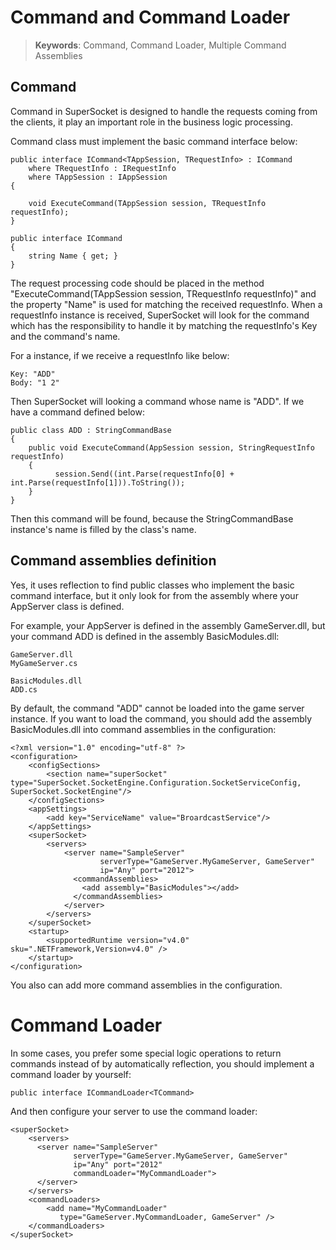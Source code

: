 # Command and Command Loader

> __Keywords__: Command, Command Loader, Multiple Command Assemblies

## Command
Command in SuperSocket is designed to handle the requests coming from the clients, it play an important role in the business logic processing.

Command class must implement the basic command interface below:

    public interface ICommand<TAppSession, TRequestInfo> : ICommand
        where TRequestInfo : IRequestInfo
        where TAppSession : IAppSession
    {

        void ExecuteCommand(TAppSession session, TRequestInfo requestInfo);
    }

    public interface ICommand
    {
        string Name { get; }
    }


The request processing code should be placed in the method "ExecuteCommand(TAppSession session, TRequestInfo requestInfo)" and the property "Name" is used for matching the received requestInfo. When a requestInfo instance is received, SuperSocket will look for the command which has the responsibility to handle it by matching the requestInfo's Key and the command's name.

For a instance, if we receive a requestInfo like below:

    Key: "ADD"
    Body: "1 2"

Then SuperSocket will looking a command whose name is "ADD". If we have a command defined below:

    public class ADD : StringCommandBase
    {
		public void ExecuteCommand(AppSession session, StringRequestInfo requestInfo)
        {
              session.Send((int.Parse(requestInfo[0] + int.Parse(requestInfo[1])).ToString());
        }
    }

Then this command will be found, because the StringCommandBase instance's name is filled by the class's name.

## Command assemblies definition

Yes, it uses reflection to find public classes who implement the basic command interface, but it only look for from the assembly where your AppServer class is defined.

For example, your AppServer is defined in the assembly GameServer.dll, but your command ADD is defined in the assembly BasicModules.dll:

    GameServer.dll
    MyGameServer.cs

>

    BasicModules.dll
    ADD.cs

By default, the command "ADD" cannot be loaded into the game server instance. If you want to load the command, you should add the assembly BasicModules.dll into command assemblies in the configuration:

    <?xml version="1.0" encoding="utf-8" ?>
    <configuration>
	    <configSections>
	        <section name="superSocket" type="SuperSocket.SocketEngine.Configuration.SocketServiceConfig, SuperSocket.SocketEngine"/>
	    </configSections>
	    <appSettings>
	        <add key="ServiceName" value="BroardcastService"/>
	    </appSettings>
	    <superSocket>
	        <servers>
	            <server name="SampleServer"
	                    serverType="GameServer.MyGameServer, GameServer"
	                    ip="Any" port="2012">
	              <commandAssemblies>
	                <add assembly="BasicModules"></add>
	              </commandAssemblies>
	            </server>
	        </servers>
	    </superSocket>
	    <startup>
	        <supportedRuntime version="v4.0" sku=".NETFramework,Version=v4.0" />
	    </startup>
	</configuration>

You also can add more command assemblies in the configuration.

# Command Loader

In some cases, you prefer some special logic operations to return commands instead of by  automatically reflection, you should implement a command loader by yourself:

    public interface ICommandLoader<TCommand>

And then configure your server to use the command loader:

    <superSocket>
	    <servers>
	      <server name="SampleServer"
	              serverType="GameServer.MyGameServer, GameServer"
	              ip="Any" port="2012"
				  commandLoader="MyCommandLoader">
	      </server>
	    </servers>
	    <commandLoaders>
	        <add name="MyCommandLoader"
	           type="GameServer.MyCommandLoader, GameServer" />
	    </commandLoaders>
    </superSocket>